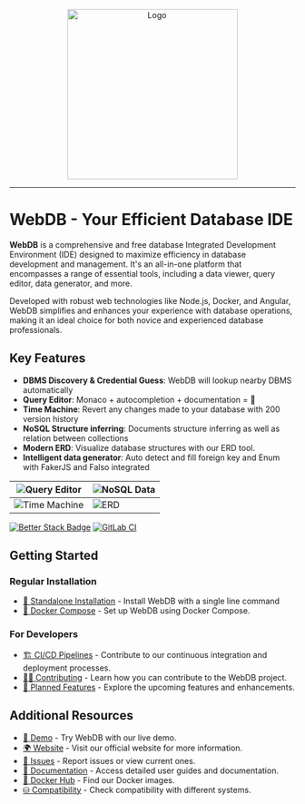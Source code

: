 <p align="center">
  <img src="https://webdb.app/webdb-logo.svg?v=1" alt="Logo" width="300px">
</p>

-----

# WebDB - Your Efficient Database IDE

**WebDB** is a comprehensive and free database Integrated Development Environment (IDE) designed to maximize efficiency in database development and management. It's an all-in-one platform that encompasses a range of essential tools, including a data viewer, query editor, data generator, and more.

Developed with robust web technologies like Node.js, Docker, and Angular, WebDB simplifies and enhances your experience with database operations, making it an ideal choice for both novice and experienced database professionals.

## Key Features

- **DBMS Discovery & Credential Guess**: WebDB will lookup nearby DBMS automatically 
- **Query Editor**: Monaco + autocompletion + documentation = 💪
- **Time Machine**: Revert any changes made to your database with 200 version history
- **NoSQL Structure inferring**: Documents structure inferring as well as relation between collections
- **Modern ERD**: Visualize database structures with our ERD tool.
- **Intelligent data generator**: Auto detect and fill foreign key and Enum with FakerJS and Falso integrated


| ![Query Editor](https://webdb.app/editor.png) | ![NoSQL Data](https://webdb.app/nosql.png) |
|--|--|
| ![Time Machine](https://webdb.app/diff.png) | ![ERD](https://webdb.app/erd.png) |



[![Better Stack Badge](https://uptime.betterstack.com/status-badges/v1/monitor/10izf.svg)](https://status.webdb.app)
[![GitLab CI](https://gitlab.com/web-db/app/badges/main/pipeline.svg?ignore_skipped=true)](https://gitlab.com/web-db/app/-/pipelines)

## Getting Started

### Regular Installation

- [🐳 Standalone Installation](https://docs.webdb.app/installation/standalone) - Install WebDB with a single line command
- [🐳 Docker Compose](https://docs.webdb.app/installation/compose) - Set up WebDB using Docker Compose.

### For Developers

- [🏗️ CI/CD Pipelines](https://gitlab.com/web-db/app/-/pipelines) - Contribute to our continuous integration and deployment processes.
- [👨‍💻 Contributing](https://github.com/WebDB-App/app/blob/main/CONTRIBUTING.md) - Learn how you can contribute to the WebDB project.
- [📝 Planned Features](https://github.com/WebDB-App/app/blob/main/TODO.md) - Explore the upcoming features and enhancements.

## Additional Resources

- [🧪 Demo](https://demo.webdb.app/) - Try WebDB with our live demo.
- [🌍 Website](https://webdb.app/) - Visit our official website for more information.
- [🐛 Issues](https://github.com/WebDB-App/app/issues) - Report issues or view current ones.
- [📙 Documentation](https://docs.webdb.app/) - Access detailed user guides and documentation.
- [🐳 Docker Hub](https://hub.docker.com/r/webdb/app/) - Find our Docker images.
- [⛁ Compatibility](https://webdb.app/compatibility/) - Check compatibility with different systems.
